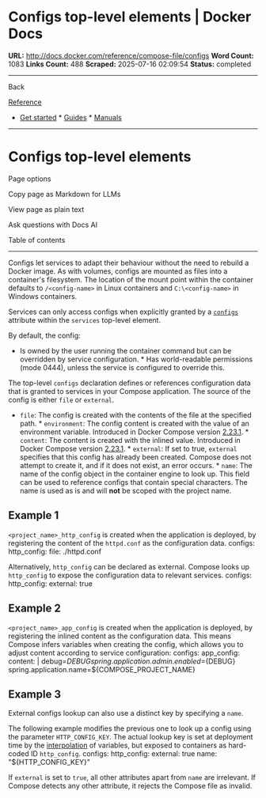# Configs top-level elements | Docker Docs

**URL:** http://docs.docker.com/reference/compose-file/configs
**Word Count:** 1083
**Links Count:** 488
**Scraped:** 2025-07-16 02:09:54
**Status:** completed

---

Back

[Reference](https://docs.docker.com/reference/)

  * [Get started](http://docs.docker.com/get-started/)   * [Guides](http://docs.docker.com/guides/)   * [Manuals](http://docs.docker.com/manuals/)

* * *

# Configs top-level elements

Page options

Copy page as Markdown for LLMs

View page as plain text

Ask questions with Docs AI

Table of contents

* * *

Configs let services to adapt their behaviour without the need to rebuild a Docker image. As with volumes, configs are mounted as files into a container's filesystem. The location of the mount point within the container defaults to `/<config-name>` in Linux containers and `C:\<config-name>` in Windows containers.

Services can only access configs when explicitly granted by a [`configs`](https://docs.docker.com/reference/compose-file/services/#configs) attribute within the `services` top-level element.

By default, the config:

  * Is owned by the user running the container command but can be overridden by service configuration.   * Has world-readable permissions \(mode 0444\), unless the service is configured to override this.

The top-level `configs` declaration defines or references configuration data that is granted to services in your Compose application. The source of the config is either `file` or `external`.

  * `file`: The config is created with the contents of the file at the specified path.   * `environment`: The config content is created with the value of an environment variable. Introduced in Docker Compose version [2.23.1](https://docs.docker.com/compose/releases/release-notes/#2231).   * `content`: The content is created with the inlined value. Introduced in Docker Compose version [2.23.1](https://docs.docker.com/compose/releases/release-notes/#2231).   * `external`: If set to true, `external` specifies that this config has already been created. Compose does not attempt to create it, and if it does not exist, an error occurs.   * `name`: The name of the config object in the container engine to look up. This field can be used to reference configs that contain special characters. The name is used as is and will **not** be scoped with the project name.

## Example 1

`<project_name>_http_config` is created when the application is deployed, by registering the content of the `httpd.conf` as the configuration data.               configs:       http_config:         file: ./httpd.conf

Alternatively, `http_config` can be declared as external. Compose looks up `http_config` to expose the configuration data to relevant services.               configs:       http_config:         external: true

## Example 2

`<project_name>_app_config` is created when the application is deployed, by registering the inlined content as the configuration data. This means Compose infers variables when creating the config, which allows you to adjust content according to service configuration:               configs:       app_config:         content: |           debug=${DEBUG}           spring.application.admin.enabled=${DEBUG}           spring.application.name=${COMPOSE_PROJECT_NAME}

## Example 3

External configs lookup can also use a distinct key by specifying a `name`.

The following example modifies the previous one to look up a config using the parameter `HTTP_CONFIG_KEY`. The actual lookup key is set at deployment time by the [interpolation](https://docs.docker.com/reference/compose-file/interpolation/) of variables, but exposed to containers as hard-coded ID `http_config`.               configs:       http_config:         external: true         name: "${HTTP_CONFIG_KEY}"

If `external` is set to `true`, all other attributes apart from `name` are irrelevant. If Compose detects any other attribute, it rejects the Compose file as invalid.